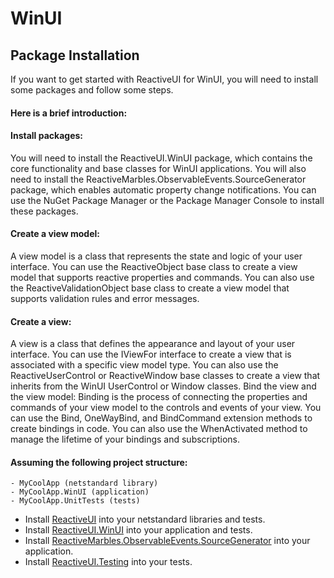# WinUI

## Package Installation

If you want to get started with ReactiveUI for WinUI, you will need to install some packages and follow some steps. 

#### Here is a brief introduction:

#### Install packages: 

You will need to install the ReactiveUI.WinUI package, which contains the core functionality and base classes for WinUI applications.
You will also need to install the ReactiveMarbles.ObservableEvents.SourceGenerator package, which enables automatic property change notifications.
You can use the NuGet Package Manager or the Package Manager Console to install these packages.

#### Create a view model: 

A view model is a class that represents the state and logic of your user interface. 
You can use the ReactiveObject base class to create a view model that supports reactive properties and commands. 
You can also use the ReactiveValidationObject base class to create a view model that supports validation rules and error messages.

#### Create a view: 

A view is a class that defines the appearance and layout of your user interface. 
You can use the IViewFor<TViewModel> interface to create a view that is associated with a specific view model type. 
You can also use the ReactiveUserControl<TViewModel> or ReactiveWindow<TViewModel> base classes to create a view that inherits from the WinUI UserControl or Window classes.
Bind the view and the view model: Binding is the process of connecting the properties and commands of your view model to the controls and events of your view. 
You can use the Bind, OneWayBind, and BindCommand extension methods to create bindings in code. 
You can also use the WhenActivated method to manage the lifetime of your bindings and subscriptions.

#### Assuming the following project structure:

```
- MyCoolApp (netstandard library)
- MyCoolApp.WinUI (application)
- MyCoolApp.UnitTests (tests)
```

* Install [ReactiveUI](https://www.nuget.org/packages/ReactiveUI) into your netstandard libraries and tests.
* Install [ReactiveUI.WinUI](https://www.nuget.org/packages/ReactiveUI.WinUI) into your application and tests.
* Install [ReactiveMarbles.ObservableEvents.SourceGenerator](https://www.nuget.org/packages/ReactiveMarbles.ObservableEvents.SourceGenerator) into your application.
* Install [ReactiveUI.Testing](https://www.nuget.org/packages/ReactiveUI.Testing) into your tests.

